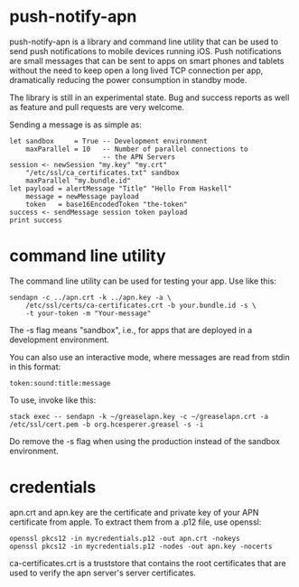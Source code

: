 # push-notify-apn

push-notify-apn is a library and command line utility that can be used to send
push notifications to mobile devices running iOS. Push notifications are small
messages that can be sent to apps on smart phones and tablets
without the need to keep open a long lived TCP connection per app, dramatically
reducing the power consumption in standby mode.

The library is still in an experimental state. Bug and success reports
as well as feature and pull requests are very welcome.

Sending a message is as simple as:

    let sandbox     = True -- Development environment
        maxParallel = 10   -- Number of parallel connections to
                           -- the APN Servers
    session <- newSession "my.key" "my.crt"
        "/etc/ssl/ca_certificates.txt" sandbox
        maxParallel "my.bundle.id"
    let payload = alertMessage "Title" "Hello From Haskell"
        message = newMessage payload
        token   = base16EncodedToken "the-token"
    success <- sendMessage session token payload
    print success

# command line utility

The command line utility can be used for testing your app. Use like this:

    sendapn -c ../apn.crt -k ../apn.key -a \
        /etc/ssl/certs/ca-certificates.crt -b your.bundle.id -s \
        -t your-token -m "Your-message"

The -s flag means "sandbox", i.e., for apps that are deployed in a
development environment.

You can also use an interactive mode, where messages are read from
stdin in this format:

    token:sound:title:message
    
To use, invoke like this:

    stack exec -- sendapn -k ~/greaselapn.key -c ~/greaselapn.crt -a /etc/ssl/cert.pem -b org.hcesperer.greasel -s -i
    
Do remove the -s flag when using the production instead of the sandbox environment.

# credentials

apn.crt and apn.key are the certificate and private key of your
APN certificate from apple. To extract them from a .p12 file,
use openssl:

    openssl pkcs12 -in mycredentials.p12 -out apn.crt -nokeys
    openssl pkcs12 -in mycredentials.p12 -nodes -out apn.key -nocerts
    
ca-certificates.crt is a truststore that contains the root certificates
that are used to verify the apn server's server certificates.
